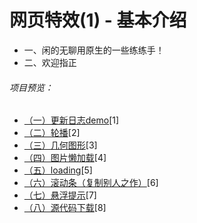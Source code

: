 # 网页特效(1) - 基本介绍
<p>
<ul>
<li>一、闲的无聊用原生的一些练练手！</li>
<li>二、欢迎指正</li>
</ul>
</p>

###### 项目预览：
+ [（一）更新日志demo](https://93qlin.github.io/webSpecialEffect/)[1]
+ [（二）轮播](https://93qlin.github.io/webSpecialEffect/bananer.html)[2]
+ [（三）几何图形](https://93qlin.github.io/webSpecialEffect/geometricFigure.html)[3]
+ [（四）图片懒加载](https://93qlin.github.io/webSpecialEffect/imglazythrottle.html)[4]
+ [（五）loading](https://93qlin.github.io/webSpecialEffect/loading.html)[5]
+ [（六）滚动条（复制别人之作）](https://93qlin.github.io/webSpecialEffect/scoll.html)[6]
+ [（七）悬浮提示](https://93qlin.github.io/webSpecialEffect/skill.html)[7]
+ [（八）源代码下载](https://github.com/93Qlin/webSpecialEffect.git)[8]
